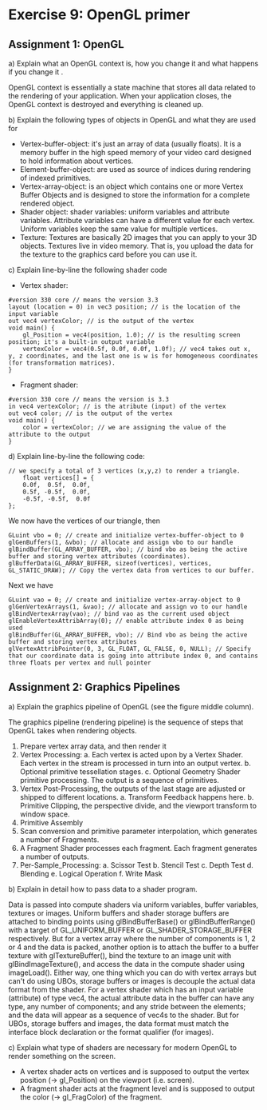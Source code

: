 # Exercise 9: OpenGL primer

## Assignment 1: OpenGL

a) Explain what an OpenGL context is, how you change it and what happens if you change it .

OpenGL context is essentially a state machine that stores all data related to the rendering of your application.
When your application closes, the OpenGL context is destroyed and everything is cleaned up.

b) Explain the following types of objects in OpenGL and what they are used for
- Vertex-buffer-object: it's just an array of data (usually floats). It is a memory buffer in the high speed memory of your video card designed to hold information about vertices.
- Element-buffer-object: are used as source of indices during rendering of indexed primitives.
- Vertex-array-object:  is an object which contains one or more Vertex Buffer Objects and is
designed to store the information for a complete rendered object.
- Shader object: shader variables: uniform variables and attribute variables. Attribute variables
can have a different value for each vertex. Uniform variables keep the same value for multiple
vertices.
- Texture: Textures are basically 2D images that you can apply to your 3D objects. Textures live in
video memory. That is, you upload the data for the texture to the graphics card before you can
use it.

c) Explain line-by-line the following shader code
- Vertex shader:
```
#version 330 core // means the version 3.3
layout (location = 0) in vec3 position; // is the location of the input variable
out vec4 vertexColor; // is the output of the vertex
void main() {
	gl_Position = vec4(position, 1.0); // is the resulting screen position; it's a built-in output variable
	vertexColor = vec4(0.5f, 0.0f, 0.0f, 1.0f); // vec4 takes out x, y, z coordinates, and the last one is w is for homogeneous coordinates (for transformation matrices).
}
```

- Fragment shader:
```
#version 330 core // means the version is 3.3
in vec4 vertexColor; // is the atribute (input) of the vertex
out vec4 color; // is the output of the vertex
void main() {
	color = vertexColor; // we are assigning the value of the attribute to the output
}
```

d) Explain line-by-line the following code:
```
// we specify a total of 3 vertices (x,y,z) to render a triangle.
	float vertices[] = {
	0.0f,  0.5f,  0.0f,
	0.5f, -0.5f,  0.0f,
	-0.5f, -0.5f,  0.0f
};
```

We now have the vertices of our triangle, then
```
GLuint vbo = 0; // create and initialize vertex-buffer-object to 0
glGenBuffers(1, &vbo); // allocate and assign vbo to our handle
glBindBuffer(GL_ARRAY_BUFFER, vbo); // bind vbo as being the active buffer and storing vertex attributes (coordinates).
glBufferData(GL_ARRAY_BUFFER, sizeof(vertices), vertices, GL_STATIC_DRAW); // Copy the vertex data from vertices to our buffer.
```

Next we have
```
GLuint vao = 0; // create and initialize vertex-array-object to 0
glGenVertexArrays(1, &vao); // allocate and assign vo to our handle
glBindVertexArray(vao); // bind vao as the current used object
glEnableVertexAttribArray(0); // enable attribute index 0 as being used 
glBindBuffer(GL_ARRAY_BUFFER, vbo); // Bind vbo as being the active buffer and storing vertex attributes
glVertexAttribPointer(0, 3, GL_FLOAT, GL_FALSE, 0, NULL); // Specify that our coordinate data is going into attribute index 0, and contains three floats per vertex and null pointer
```

## Assignment 2: Graphics Pipelines

a) Explain the graphics pipeline of OpenGL (see the figure middle column). 

The graphics pipeline (rendering pipeline) is the sequence of steps that OpenGL takes when rendering objects.
1. Prepare vertex array data, and then render it
2. Vertex Processing:
	a. Each vertex is acted upon by a Vertex Shader. Each vertex in the stream is processed in turn into an output vertex.
	b. Optional primitive tessellation stages.
	c. Optional Geometry Shader primitive processing. The output is a sequence of primitives.
3. Vertex Post-Processing, the outputs of the last stage are adjusted or shipped to different
locations.
	a. Transform Feedback happens here.
	b. Primitive Clipping, the perspective divide, and the viewport transform to window space.
4. Primitive Assembly
5. Scan conversion and primitive parameter interpolation, which generates a number of
Fragments.
6. A Fragment Shader processes each fragment. Each fragment generates a number of outputs.
7. Per-Sample_Processing:
	a. Scissor Test
	b. Stencil Test
	c. Depth Test
	d. Blending
	e. Logical Operation
	f. Write Mask

b) Explain in detail how to pass data to a shader program.

Data is passed into compute shaders via uniform variables, buffer variables, textures or images. Uniform buffers and shader storage buffers are attached to binding points using glBindBufferBase() or glBindBufferRange() with a target of GL_UNIFORM_BUFFER or GL_SHADER_STORAGE_BUFFER respectively.
But for a vertex array where the number of components is 1, 2 or 4 and the data is packed, another option is to attach the buffer to a buffer texture with glTextureBuffer(), bind the texture to an image unit with glBindImageTexture(), and access the data in the compute shader using imageLoad().
Either way, one thing which you can do with vertex arrays but can't do using UBOs, storage buffers or images is decouple the actual data format from the shader. For a vertex shader which has an input variable (attribute) of type vec4, the actual attribute data in the buffer can have any type, any number of components; and any stride between the elements; and the data will appear as a sequence of vec4s to the shader. But for UBOs, storage buffers and images, the data format must match the interface block declaration or the format qualifier (for images).

c) Explain what type of shaders are necessary for modern OpenGL to render something on the screen.

- A vertex shader acts on vertices and is supposed to output the vertex position (→ gl_Position) on the viewport (i.e. screen).
- A fragment shader acts at the fragment level and is supposed to output the color (→ gl_FragColor) of the fragment.